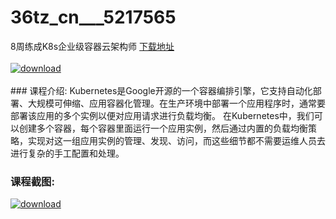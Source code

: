 # 36tz_cn___5217565
8周练成K8s企业级容器云架构师
[下载地址](http://www.36tz.cn/article/5217565 "下载地址")
<br/></br>[![download](http://36tz.cn/muke_img/2021_01_1-44-300x205.png "下载地址")](http://www.36tz.cn/article/5217565 "下载地址")
<br/></br>### 课程介绍:
Kubernetes是Google开源的一个容器编排引擎，它支持自动化部署、大规模可伸缩、应用容器化管理。在生产环境中部署一个应用程序时，通常要部署该应用的多个实例以便对应用请求进行负载均衡。
在Kubernetes中，我们可以创建多个容器，每个容器里面运行一个应用实例，然后通过内置的负载均衡策略，实现对这一组应用实例的管理、发现、访问，而这些细节都不需要运维人员去进行复杂的手工配置和处理。

### 课程截图:
[![download](http://36tz.cn/muke_img/2021_01_2-51.png "下载地址")](http://www.36tz.cn/article/5217565 "下载地址")

